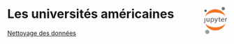 # **Les universités américaines**<a href="../"><img align="right" src="../../assets/logo/Jupyter.svg" alt="Jupyter" height="64px"></a>
[Nettoyage des données](cleaning)  
<!-- [Analyse](analysis) -->